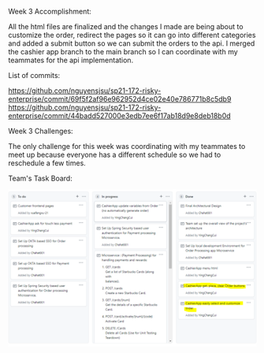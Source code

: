 Week 3 Accomplishment:

  All the html files are finalized and the changes I made are being about to customize the order, redirect the pages so it can go into different categories and added a submit
  button so we can submit the orders to the api. I merged the cashier app branch to the main branch so I can coordinate with my teammates for the api implementation.
  
  List of commits:
  
  https://github.com/nguyensjsu/sp21-172-risky-enterprise/commit/69f5f2af96e962952d4ce02e40e786771b8c5db9
  https://github.com/nguyensjsu/sp21-172-risky-enterprise/commit/44badd527000e3edb7ee6f17ab18d9e8deb18b0d

Week 3 Challenges:
  
  The only challenge for this week was coordinating with my teammates to meet up because everyone has a different schedule so we had to reschedule a few times.
  
Team's Task Board:

![Card Image](../images/YingChang-Week3Card.PNG)
